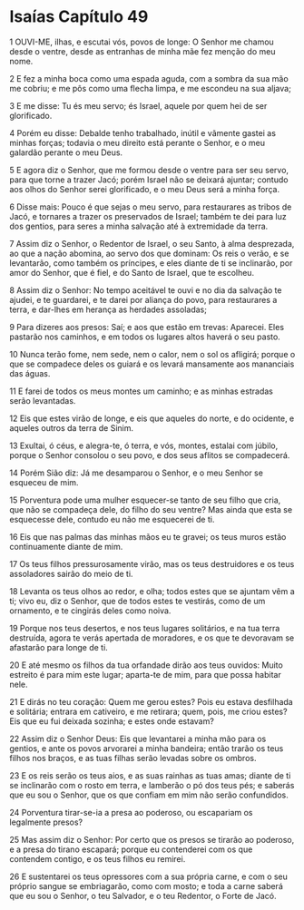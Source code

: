 # Isaías Capítulo 49

1	OUVI-ME, ilhas, e escutai vós, povos de longe: O Senhor me chamou desde o ventre, desde as entranhas de minha mãe fez menção do meu nome.

2	E fez a minha boca como uma espada aguda, com a sombra da sua mão me cobriu; e me pôs como uma flecha limpa, e me escondeu na sua aljava;

3	E me disse: Tu és meu servo; és Israel, aquele por quem hei de ser glorificado.

4	Porém eu disse: Debalde tenho trabalhado, inútil e vãmente gastei as minhas forças; todavia o meu direito está perante o Senhor, e o meu galardão perante o meu Deus.

5	E agora diz o Senhor, que me formou desde o ventre para ser seu servo, para que torne a trazer Jacó; porém Israel não se deixará ajuntar; contudo aos olhos do Senhor serei glorificado, e o meu Deus será a minha força.

6	Disse mais: Pouco é que sejas o meu servo, para restaurares as tribos de Jacó, e tornares a trazer os preservados de Israel; também te dei para luz dos gentios, para seres a minha salvação até à extremidade da terra.

7	Assim diz o Senhor, o Redentor de Israel, o seu Santo, à alma desprezada, ao que a nação abomina, ao servo dos que dominam: Os reis o verão, e se levantarão, como também os príncipes, e eles diante de ti se inclinarão, por amor do Senhor, que é fiel, e do Santo de Israel, que te escolheu.

8	Assim diz o Senhor: No tempo aceitável te ouvi e no dia da salvação te ajudei, e te guardarei, e te darei por aliança do povo, para restaurares a terra, e dar-lhes em herança as herdades assoladas;

9	Para dizeres aos presos: Saí; e aos que estão em trevas: Aparecei. Eles pastarão nos caminhos, e em todos os lugares altos haverá o seu pasto.

10	Nunca terão fome, nem sede, nem o calor, nem o sol os afligirá; porque o que se compadece deles os guiará e os levará mansamente aos mananciais das águas.

11	E farei de todos os meus montes um caminho; e as minhas estradas serão levantadas.

12	Eis que estes virão de longe, e eis que aqueles do norte, e do ocidente, e aqueles outros da terra de Sinim.

13	Exultai, ó céus, e alegra-te, ó terra, e vós, montes, estalai com júbilo, porque o Senhor consolou o seu povo, e dos seus aflitos se compadecerá.

14	Porém Sião diz: Já me desamparou o Senhor, e o meu Senhor se esqueceu de mim.

15	Porventura pode uma mulher esquecer-se tanto de seu filho que cria, que não se compadeça dele, do filho do seu ventre? Mas ainda que esta se esquecesse dele, contudo eu não me esquecerei de ti.

16	Eis que nas palmas das minhas mãos eu te gravei; os teus muros estão continuamente diante de mim.

17	Os teus filhos pressurosamente virão, mas os teus destruidores e os teus assoladores sairão do meio de ti.

18	Levanta os teus olhos ao redor, e olha; todos estes que se ajuntam vêm a ti; vivo eu, diz o Senhor, que de todos estes te vestirás, como de um ornamento, e te cingirás deles como noiva.

19	Porque nos teus desertos, e nos teus lugares solitários, e na tua terra destruída, agora te verás apertada de moradores, e os que te devoravam se afastarão para longe de ti.

20	E até mesmo os filhos da tua orfandade dirão aos teus ouvidos: Muito estreito é para mim este lugar; aparta-te de mim, para que possa habitar nele.

21	E dirás no teu coração: Quem me gerou estes? Pois eu estava desfilhada e solitária; entrara em cativeiro, e me retirara; quem, pois, me criou estes? Eis que eu fui deixada sozinha; e estes onde estavam?

22	Assim diz o Senhor Deus: Eis que levantarei a minha mão para os gentios, e ante os povos arvorarei a minha bandeira; então trarão os teus filhos nos braços, e as tuas filhas serão levadas sobre os ombros.

23	E os reis serão os teus aios, e as suas rainhas as tuas amas; diante de ti se inclinarão com o rosto em terra, e lamberão o pó dos teus pés; e saberás que eu sou o Senhor, que os que confiam em mim não serão confundidos.

24	Porventura tirar-se-ia a presa ao poderoso, ou escapariam os legalmente presos?

25	Mas assim diz o Senhor: Por certo que os presos se tirarão ao poderoso, e a presa do tirano escapará; porque eu contenderei com os que contendem contigo, e os teus filhos eu remirei.

26	E sustentarei os teus opressores com a sua própria carne, e com o seu próprio sangue se embriagarão, como com mosto; e toda a carne saberá que eu sou o Senhor, o teu Salvador, e o teu Redentor, o Forte de Jacó.

